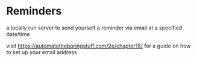 # Reminders
a locally run server to send yourself a reminder via email at a specified date/time


visit https://automatetheboringstuff.com/2e/chapter18/ for a guide on how to set up your email address

